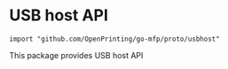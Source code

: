 # USB host API

```
import "github.com/OpenPrinting/go-mfp/proto/usbhost"
```

This package provides USB host API

<!-- vim:ts=8:sw=4:et:textwidth=72
-->
